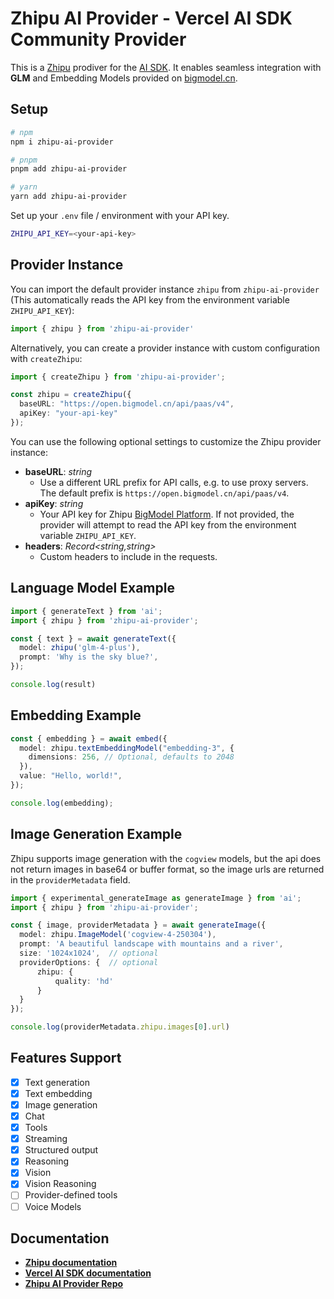 # Zhipu AI Provider - Vercel AI SDK Community Provider
This is a [Zhipu](https://www.zhipuai.cn/) prodiver for the [AI SDK](https://sdk.vercel.ai/). It enables seamless integration with **GLM** and Embedding Models provided on [bigmodel.cn](https://bigmodel.cn/).


## Setup

```bash
# npm
npm i zhipu-ai-provider

# pnpm
pnpm add zhipu-ai-provider

# yarn
yarn add zhipu-ai-provider
```
Set up your `.env` file / environment with your API key.
```bash
ZHIPU_API_KEY=<your-api-key>
```

## Provider Instance
You can import the default provider instance `zhipu` from `zhipu-ai-provider` (This automatically reads the API key from the environment variable `ZHIPU_API_KEY`):
```ts
import { zhipu } from 'zhipu-ai-provider'
```
Alternatively, you can create a provider instance with custom configuration with `createZhipu`:
```ts
import { createZhipu } from 'zhipu-ai-provider';

const zhipu = createZhipu({
  baseURL: "https://open.bigmodel.cn/api/paas/v4",
  apiKey: "your-api-key"
});
```
You can use the following optional settings to customize the Zhipu provider instance:
- **baseURL**: *string*
  - Use a different URL prefix for API calls, e.g. to use proxy servers. The default prefix is `https://open.bigmodel.cn/api/paas/v4`.
- **apiKey**: *string*
  - Your API key for Zhipu [BigModel Platform](https://bigmodel.cn/). If not provided, the provider will attempt to read the API key from the environment variable `ZHIPU_API_KEY`.
- **headers**: *Record<string,string>*
  - Custom headers to include in the requests.

## Language Model Example

```ts
import { generateText } from 'ai';
import { zhipu } from 'zhipu-ai-provider';

const { text } = await generateText({
  model: zhipu('glm-4-plus'),
  prompt: 'Why is the sky blue?',
});

console.log(result)
```

## Embedding Example
```ts
const { embedding } = await embed({
  model: zhipu.textEmbeddingModel("embedding-3", {
    dimensions: 256, // Optional, defaults to 2048
  }),
  value: "Hello, world!",
});

console.log(embedding);
```

## Image Generation Example
Zhipu supports image generation with the `cogview` models, but the api does not return images in base64 or buffer format, so the image urls are returned in the `providerMetadata` field.

```ts
import { experimental_generateImage as generateImage } from 'ai';
import { zhipu } from 'zhipu-ai-provider';

const { image, providerMetadata } = await generateImage({
  model: zhipu.ImageModel('cogview-4-250304'),
  prompt: 'A beautiful landscape with mountains and a river',
  size: '1024x1024',  // optional
  providerOptions: {  // optional
      zhipu: {
          quality: 'hd'
      }
  }
});

console.log(providerMetadata.zhipu.images[0].url)
```

## Features Support
- [x] Text generation
- [x] Text embedding
- [x] Image generation
- [x] Chat
- [x] Tools
- [x] Streaming
- [x] Structured output
- [x] Reasoning
- [x] Vision
- [x] Vision Reasoning
- [ ] Provider-defined tools
- [ ] Voice Models

## Documentation
- **[Zhipu documentation](https://bigmodel.cn/dev/welcome)** 
- **[Vercel AI SDK documentation](https://sdk.vercel.ai/docs/introduction)**
- **[Zhipu AI Provider Repo](https://github.com/Xiang-CH/zhipu-ai-provider)**
